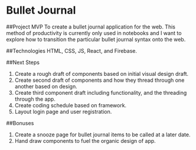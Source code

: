 # Bullet Journal

##Project MVP
To create a bullet journal application for the web. This method of productivity is currently only used in notebooks and I want to explore how to transition the particular bullet journal syntax onto the web.

##Technologies
HTML, CSS, JS, React, and Firebase.

##Next Steps
1) Create a rough draft of components based on initial visual design draft.
2) Create second draft of components and how they thread through one another based on design.
3) Create third component draft including functionality, and the threading through the app.
4) Create coding schedule based on framework.
5) Layout login page and user registration.

##Bonuses
1) Create a snooze page for bullet journal items to be called at a later date.
2) Hand draw components to fuel the organic design of app.
